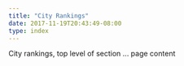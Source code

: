 ```yaml
---
title: "City Rankings"
date: 2017-11-19T20:43:49-08:00
type: index
---
```


City rankings, top level of section ... page content

